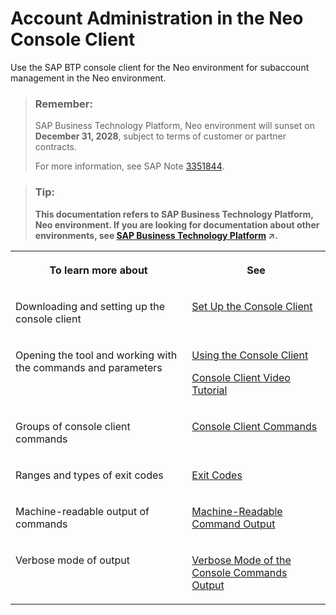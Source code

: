 <!-- loiocd13d6a038f14d4297e12dfcbf7aa48c -->

# Account Administration in the Neo Console Client

Use the SAP BTP console client for the Neo environment for subaccount management in the Neo environment.

> ### Remember:  
> SAP Business Technology Platform, Neo environment will sunset on **December 31, 2028**, subject to terms of customer or partner contracts.
> 
> For more information, see SAP Note [3351844](https://launchpad.support.sap.com/#/notes/3351844).

> ### Tip:  
> **This documentation refers to SAP Business Technology Platform, Neo environment. If you are looking for documentation about other environments, see [SAP Business Technology Platform](https://help.sap.com/viewer/65de2977205c403bbc107264b8eccf4b/Cloud/en-US/6a2c1ab5a31b4ed9a2ce17a5329e1dd8.html "SAP Business Technology Platform (SAP BTP) is an integrated offering comprised of four technology portfolios: database and data management, application development and integration, analytics, and intelligent technologies. The platform offers users the ability to turn data into business value, compose end-to-end business processes, and build and extend SAP applications quickly.") :arrow_upper_right:.**


<table>
<tr>
<th valign="top">

To learn more about



</th>
<th valign="top">

See



</th>
</tr>
<tr>
<td valign="top">

Downloading and setting up the console client



</td>
<td valign="top">

[Set Up the Console Client](https://help.sap.com/viewer/ea72206b834e4ace9cd834feed6c0e09/Cloud/en-US/7613dee4711e1014839a8273b0e91070.html)



</td>
</tr>
<tr>
<td valign="top">

Opening the tool and working with the commands and parameters



</td>
<td valign="top">

[Using the Console Client](https://help.sap.com/viewer/ea72206b834e4ace9cd834feed6c0e09/Cloud/en-US/8900b22376f84c609ee9baf5bf67130a.html)

[Console Client Video Tutorial](http://youtu.be/UHuSnBMimPA)



</td>
</tr>
<tr>
<td valign="top">

Groups of console client commands



</td>
<td valign="top">

[Console Client Commands](https://help.sap.com/viewer/ea72206b834e4ace9cd834feed6c0e09/Cloud/en-US/56e309f496cc446ba441d862db94cb18.html)



</td>
</tr>
<tr>
<td valign="top">

Ranges and types of exit codes



</td>
<td valign="top">

[Exit Codes](https://help.sap.com/viewer/ea72206b834e4ace9cd834feed6c0e09/Cloud/en-US/7886796eb9b9419fa6cecf1d215c38d8.html)



</td>
</tr>
<tr>
<td valign="top">

Machine-readable output of commands



</td>
<td valign="top">

[Machine-Readable Command Output](https://help.sap.com/viewer/ea72206b834e4ace9cd834feed6c0e09/Cloud/en-US/b35e1e92ceb647daac49098b828dac92.html)



</td>
</tr>
<tr>
<td valign="top">

Verbose mode of output



</td>
<td valign="top">

[Verbose Mode of the Console Commands Output](https://help.sap.com/viewer/ea72206b834e4ace9cd834feed6c0e09/Cloud/en-US/4b6069b765fd4b299fbdd1415901d3da.html)



</td>
</tr>
</table>

